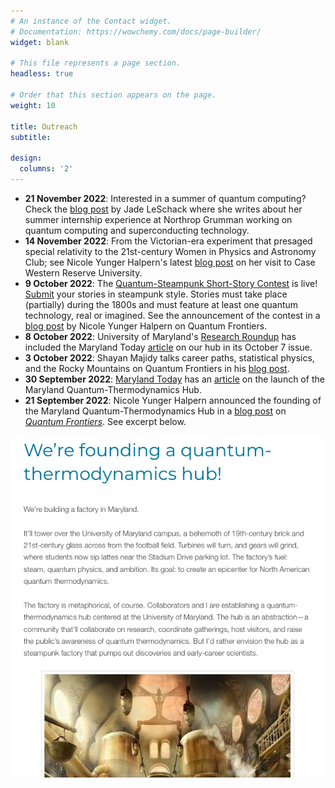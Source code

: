 ```yaml
---
# An instance of the Contact widget.
# Documentation: https://wowchemy.com/docs/page-builder/
widget: blank

# This file represents a page section.
headless: true

# Order that this section appears on the page.
weight: 10

title: Outreach
subtitle:

design:
  columns: '2'
---
```


- **21 November 2022**: Interested in a summer of quantum computing? Check the [blog post](https://quantumfrontiers.com/2022/11/21/a-peek-inside-northrop-grummans-subatomic-endeavors/) by Jade LeSchack where she writes about her summer internship experience at Northrop Grumman working on quantum computing and superconducting technology.
- **14 November 2022**: From the Victorian-era experiment that presaged special relativity to the 21st-century Women in Physics and Astronomy Club; see Nicole Yunger Halpern's latest [blog post](https://quantumfrontiers.com/2022/11/13/the-spirit-of-relativity/) on her visit to Case Western Reserve University.
- **9 October 2022**: The [Quantum-Steampunk Short-Story Contest](../contest/) is live! [Submit](https://forms.gle/U6T9DPwJzDu1JytbA) your stories in steampunk style. Stories must take place (partially) during the 1800s and must feature at least one quantum technology, real or imagined. See the announcement of the contest in a [blog post](https://quantumfrontiers.com/2022/10/09/announcing-the-quantum-steampunk-short-story-contest/) by Nicole Yunger Halpern on Quantum Frontiers. 
- **8 October 2022**: University of Maryland's [Research Roundup](https://publicate.it/p/d4PZK_usDQTI313423) has included the Maryland Today [article](https://today.umd.edu/maryland-quantum-thermodynamics-hub-launches-with-2m-grant) on our hub in its October 7 issue.
- **3 October 2022**: Shayan Majidy talks career paths, statistical physics, and the Rocky Mountains on Quantum Frontiers in his [blog post](https://quantumfrontiers.com/2022/10/03/mo-heights-mo-challenges-climbing-mount-grad-school/).
- **30 September 2022**: [Maryland Today](https://today.umd.edu/) has an [article](https://today.umd.edu/maryland-quantum-thermodynamics-hub-launches-with-2m-grant) on the launch of the Maryland Quantum-Thermodynamics Hub. 
- **21 September 2022**: Nicole Yunger Halpern announced the founding of the Maryland Quantum-Thermodynamics Hub in a [blog post](https://quantumfrontiers.com/2022/09/21/were-founding-a-quantum-thermodynamics-hub/) on [*Quantum Frontiers*](https://quantumfrontiers.com/). See excerpt below.

![Excerpt from blog post](blog_post.png "Excerpt from Nicole's [blog post](https://quantumfrontiers.com/2022/09/21/were-founding-a-quantum-thermodynamics-hub) on [*Quantum Frontiers*](https://quantumfrontiers.com/).")


<!-- YouTube Channel.

Example of YouTube Video below.

{{< youtube tMaQwZ_LRbI >}} -->
